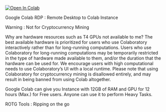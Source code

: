 <html>
  <a href=\"https://colab.research.google.com/github/miunprime/colab/blob/main/RDP_ROTG_Tools.ipynb\" target=\"_parent\"><img src="https://colab.research.google.com/assets/colab-badge.svg" alt="Open In Colab"/></a>

Google Colab RDP : Remote Desktop to Colab Instance

Warning : Not for Cryptocurrency Mining

Why are hardware resources such as T4 GPUs not available to me? The best available hardware is prioritized for users who use Colaboratory interactively rather than for long-running computations. Users who use Colaboratory for long-running computations may be temporarily restricted in the type of hardware made available to them, and/or the duration that the hardware can be used for. We encourage users with high computational needs to use Colaboratory’s UI with a local runtime. Please note that using Colaboratory for cryptocurrency mining is disallowed entirely, and may result in being banned from using Colab altogether.

Google Colab can give you Instance with 12GB of RAM and GPU for 12 hours (Max.) for Free users. Anyone can use it to perform Heavy Tasks.


ROTG Tools : Ripping on the go
  </html>
